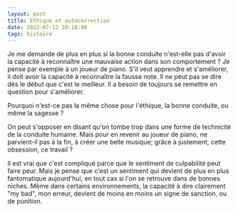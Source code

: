 ```yaml
---
layout: post
title: Ethique et autocorrection
date: 2022-07-12 10:18:00
tags: histoire
---
```


Je me demande de plus en plus si la bonne conduite n'est-elle pas d'avoir la capacité à reconnaître une mauvaise action dans son comportement ? Je pense par exemple à un joueur de piano. S'il veut apprendre et s'améliorer, il doit avoir la capacité à reconnaître la fausse note. Il ne peut pas se dire dès le début que c'est le meilleur. Il a besoin de toujours se remettre en question pour s'améliorer.

Pourquoi n'est-ce pas la même chose pour l'éthique, la bonne conduite, ou même la sagesse ?

On peut s'opposer en disant qu'on tombe trop dans une forme de technicité de la conduite humaine. Mais pour en revenir au joueur de piano, ne parvient-il pas à la fin, à créer une belle musique; grâce à justement, cette obsession, ce travail ?

Il est vrai que c'est compliqué parce que le sentiment de culpabilité peut faire peur. Mais je pense que c'est un sentiment qui devient de plus en plus fantomatique aujourd'hui, en tout cas si l'on se retrouve dans de bonnes niches. Même dans certains environnements, la capacité à dire clairement "my bad", mon erreur, devient de moins en moins un signe de sanction, ou de punition.